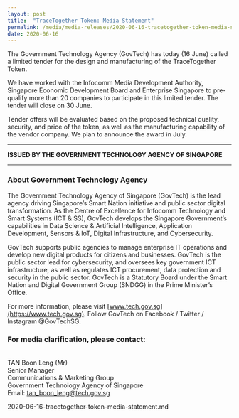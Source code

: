 ```yaml
---
layout: post
title:  "TraceTogether Token: Media Statement"
permalink: /media/media-releases/2020-06-16-tracetogether-token-media-statement
date: 2020-06-16
---
```


The Government Technology Agency (GovTech) has today (16 June) called a limited tender for the design and manufacturing of the TraceTogether Token.

We have worked with the Infocomm Media Development Authority, Singapore Economic Development Board and Enterprise Singapore to pre-qualify more than 20 companies to participate in this limited tender. The tender will close on 30 June. 

Tender offers will be evaluated based on the proposed technical quality, security, and price of the token, as well as the manufacturing capability of the vendor company. We plan to announce the award in July.

---

**ISSUED BY THE GOVERNMENT TECHNOLOGY AGENCY OF SINGAPORE**

---
### **About Government Technology Agency**
The Government Technology Agency of Singapore (GovTech) is the lead agency driving Singapore’s Smart Nation initiative and public sector digital transformation. As the Centre of Excellence for Infocomm Technology and Smart Systems (ICT & SS), GovTech develops the Singapore Government’s capabilities in Data Science & Artificial Intelligence, Application Development, Sensors & IoT, Digital Infrastructure, and Cybersecurity. 
 
GovTech supports public agencies to manage enterprise IT operations and develop new digital products for citizens and businesses. GovTech is the public sector lead for cybersecurity, and oversees key government ICT infrastructure, as well as regulates ICT procurement, data protection and security in the public sector. GovTech is a Statutory Board under the Smart Nation and Digital Government Group (SNDGG) in the Prime Minister’s Office. 

For more information, please visit [www.tech.gov.sg](https://www.tech.gov.sg). Follow GovTech on Facebook / Twitter / Instagram @GovTechSG.



### **For media clarification, please contact:**

<br>TAN Boon Leng (Mr)
<br>Senior Manager
<br>Communications & Marketing Group
<br>Government Technology Agency of Singapore
<br>Email: <tan_boon_leng@tech.gov.sg>

2020-06-16-tracetogether-token-media-statement.md
